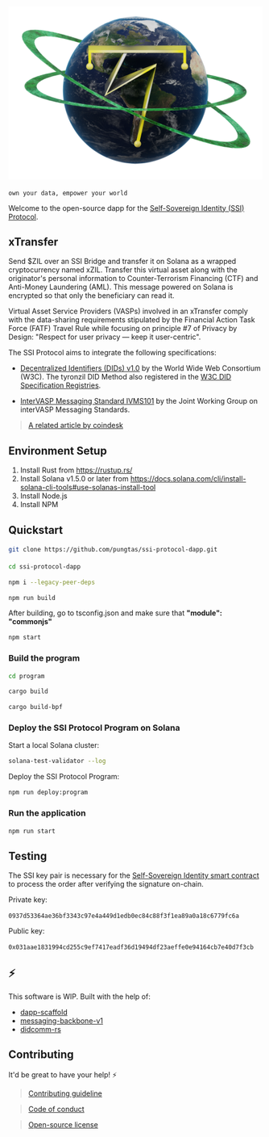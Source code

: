 ![tyron](./src/assets/images/tyron.png)

```own your data, empower your world```

Welcome to the open-source dapp for the [Self-Sovereign Identity (SSI) Protocol](https://www.ssiprotocol.com).

## xTransfer

Send $ZIL over an SSI Bridge and transfer it on Solana as a wrapped cryptocurrency named xZIL. Transfer this virtual asset along with the originator's personal information to Counter-Terrorism Financing (CTF) and Anti-Money Laundering (AML). This message powered on Solana is encrypted so that only the beneficiary can read it.

Virtual Asset Service Providers (VASPs) involved in an xTransfer comply with the data-sharing requirements stipulated by the Financial Action Task Force (FATF) Travel Rule while focusing on principle #7 of Privacy by Design: "Respect for user privacy — keep it user-centric".

The SSI Protocol aims to integrate the following specifications:

- [Decentralized Identifiers (DIDs) v1.0](https://w3c.github.io/did-core/) by the World Wide Web Consortium (W3C). The tyronzil DID Method also registered in the [W3C DID Specification Registries](https://w3c.github.io/did-spec-registries/).

- [InterVASP Messaging Standard IVMS101](https://intervasp.org/wp-content/uploads/2020/05/IVMS101-interVASP-data-model-standard-issue-1-FINAL.pdf) by the Joint Working Group on interVASP Messaging Standards.

> [A related article by coindesk](https://www.coindesk.com/fatf-says-it-is-open-to-amending-crypto-travel-rule-guidance)

## Environment Setup

1. Install Rust from https://rustup.rs/
2. Install Solana v1.5.0 or later from https://docs.solana.com/cli/install-solana-cli-tools#use-solanas-install-tool
3. Install Node.js
4. Install NPM

## Quickstart

```bash
git clone https://github.com/pungtas/ssi-protocol-dapp.git

cd ssi-protocol-dapp
```

```bash
npm i --legacy-peer-deps
```

```bash
npm run build
```

After building, go to tsconfig.json and make sure that **"module": "commonjs"**

```bash
npm start
```

### Build the program

```bash
cd program
```

```bash
cargo build
```

```bash
cargo build-bpf
```

### Deploy the SSI Protocol Program on Solana

Start a local Solana cluster:

```bash
solana-test-validator --log
```

Deploy the SSI Protocol Program:

```bash
npm run deploy:program
```

### Run the application

```bash
npm run start
```

## Testing

The SSI key pair is necessary for the [Self-Sovereign Identity smart contract](https://viewblock.io/zilliqa/address/zil1alcdyfq8e2un2unj9zh5hejq2ktu9enfmlmvkr?network=testnet&tab=code) to process the order after verifying the signature on-chain.

Private key:

```0937d53364ae36bf3343c97e4a449d1edb0ec84c88f3f1ea89a0a18c6779fc6a```

Public key:

```0x031aae1831994cd255c9ef7417eadf36d19494df23aeffe0e94164cb7e40d7f3cb```

## :zap:

This software is WIP. Built with the help of:
- [dapp-scaffold](https://github.com/solana-labs/dapp-scaffold)
- [messaging-backbone-v1](https://github.com/project-serum/messaging-backbone-v1)
- [didcomm-rs](https://github.com/decentralized-identity/didcomm-rs)

## Contributing

It'd be great to have your help! :zap:

> [Contributing guideline](./CONTRIBUTING.md)

> [Code of conduct](./CODE_OF_CONDUCT.md)

> [Open-source license](./LICENSE)

